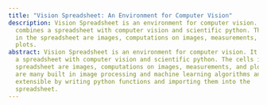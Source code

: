 ```yaml
---
title: "Vision Spreadsheet: An Environment for Computer Vision"
description: Vision Spreadsheet is an environment for computer vision. It
  combines a spreadsheet with computer vision and scientific python. The cells
  in the spreadsheet are images, computations on images, measurements, and
  plots.
abstract: Vision Spreadsheet is an environment for computer vision. It combines
  a spreadsheet with computer vision and scientific python. The cells in the
  spreadsheet are images, computations on images, measurements, and plots. There
  are many built in image processing and machine learning algorithms and it
  extensible by writing python functions and importing them into the
  spreadsheet.
---
```


